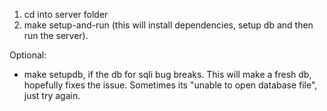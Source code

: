 1. cd into server folder
2. make setup-and-run (this will install dependencies, setup db and then run the server).

Optional: 
- make setupdb, if the db for sqli bug breaks. This will make a fresh db, hopefully fixes the issue. Sometimes its "unable to open database file", just try again. 
